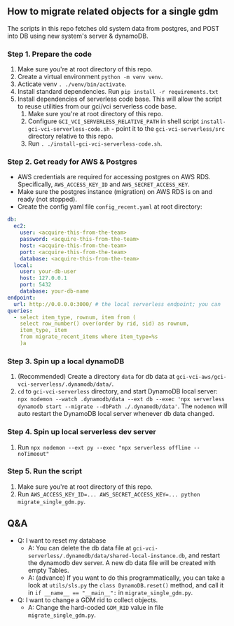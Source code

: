 ## How to migrate related objects for a single gdm
The scripts in this repo fetches old system data from postgres, and POST into DB using new system's server & dynamoDB.


### Step 1. Prepare the code
1. Make sure you're at root directory of this repo.
2. Create a virtual environment `python -m venv venv`.
3. Acticate venv `. ./venv/bin/activate`.
4. Install standard dependencies. Run `pip install -r requirements.txt`
5. Install dependencies of serverless code base. This will allow the script to reuse utilities from our gci/vci serverless code base.
    1. Make sure you're at root directory of this repo.
    2. Configure `GCI_VCI_SERVERLESS_RELATIVE_PATH` in shell script `install-gci-vci-serverless-code.sh` - point it to the `gci-vci-serverless/src` directory relative to this repo.
    2. Run `. ./install-gci-vci-serverless-code.sh`.

### Step 2. Get ready for AWS & Postgres
- AWS credentials are required for accessing postgres on AWS RDS. Specifically, `AWS_ACCESS_KEY_ID` and `AWS_SECRET_ACCESS_KEY`.
- Make sure the postgres instance (migration) on AWS RDS is on and ready (not stopped).
- Create the config yaml file `config_recent.yaml` at root directory:

```yaml
db:
  ec2:
    user: <acquire-this-from-the-team>
    password: <acquire-this-from-the-team>
    host: <acquire-this-from-the-team>
    port: <acquire-this-from-the-team>
    database: <acquire-this-from-the-team>
  local: 
    user: your-db-user
    host: 127.0.0.1
    port: 5432
    database: your-db-name
endpoint:
  url: http://0.0.0.0:3000/ # the local serverless endpoint; you can 
queries:
  - select item_type, rownum, item from (
    select row_number() over(order by rid, sid) as rownum, 
    item_type, item 
    from migrate_recent_items where item_type=%s
    )a  

```

### Step 3. Spin up a local dynamoDB
1. (Recommended) Create a directory `data` for db data at `gci-vci-aws/gci-vci-serverless/.dynamodb/data/`.
2. `cd` to `gci-vci-serverless` directory, and start DynamoDB local server: `npx nodemon --watch .dynamodb/data --ext db --exec 'npx serverless dynamodb start --migrate --dbPath ./.dynamodb/data'`. The `nodemon` will auto restart the DynamoDB local server whenever db data changed.

### Step 4. Spin up local serverless dev server
1. Run `npx nodemon --ext py --exec "npx serverless offline --noTimeout"`

### Step 5. Run the script
1. Make sure you're at root directory of this repo.
2. Run `AWS_ACCESS_KEY_ID=... AWS_SECRET_ACCESS_KEY=... python migrate_single_gdm.py`.

## Q&A

- Q: I want to reset my database
    - A: You can delete the db data file at `gci-vci-serverless/.dynamodb/data/shared-local-instance.db`, and restart the dynamodb dev server. A new db data file will be created with empty Tables.
    - A: (advance) If you want to do this programmatically, you can take a look at `utils/sls.py` the `class DynamoDB.reset()` method, and call it in `if __name__ == "__main__":` in `migrate_single_gdm.py`.
- Q: I want to change a GDM rid to collect objects.
    - A: Change the hard-coded `GDM_RID` value in file `migrate_single_gdm.py`.